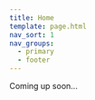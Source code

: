 ```yaml
---
title: Home
template: page.html
nav_sort: 1
nav_groups:
  - primary
  - footer
---
```


Coming up soon...
